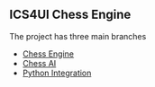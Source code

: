 ## ICS4UI Chess Engine
The project has three main branches
* [Chess Engine](/blob/main/engine.cpp)
* [Chess AI](/blob/main/ai.cpp)
* [Python Integration](/blob/main/engine.py)
